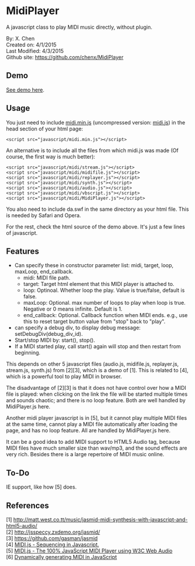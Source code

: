 # MidiPlayer
A javascript class to play MIDI music directly, without plugin.


By: X. Chen  
Created on: 4/1/2015  
Last Modified: 4/3/2015  
Github site: <a href="https://github.com/chenx/MidiPlayer">https://github.com/chenx/MidiPlayer</a>

Demo
-----

<a href="http://homecox.com/games/midi/">See demo here</a>.

Usage
-----

You just need to include <a href="https://github.com/chenx/MidiPlayer/tree/master/javascript">midi.min.js</a> (uncompressed version: <a href="https://github.com/chenx/MidiPlayer/blob/master/javascript/midi.js">midi.js</a>) in the head section of your html page:

    <script src="javascript/midi.min.js"></script>

An alternative is to include all the files from which midi.js was made (Of course, the first way is much better):

    <script src="javascript/midi/stream.js"></script>
    <script src="javascript/midi/midifile.js"></script>
    <script src="javascript/midi/replayer.js"></script>
    <script src="javascript/midi/synth.js"></script>
    <script src="javascript/midi/audio.js"></script>
    <script src="javascript/midi/vbscript.js"></script>
    <script src="javascript/midi/MidiPlayer.js"></script>

You also need to include da.swf in the same directory as your html file. This is needed by Safari and Opera.

For the rest, check the html source of the demo above. It's just a few lines of javascript.

Features
---------

* Can specify these in constructor parameter list: midi, target, loop, maxLoop, end_callback.
    - midi: MIDI file path.
    - target: Target html element that this MIDI player is attached to.
    - loop: Optinoal. Whether loop the play. Value is true/false, default is false.
    - maxLoop: Optional. max number of loops to play when loop is true. Negative or 0 means infinite. Default is 1.
    - end_callback: Optional. Callback function when MIDI ends.
      e.g., use this to reset target button value from "stop" back to "play".
* can specify a debug div, to display debug message: setDebugDiv(debug_div_id).
* Start/stop MIDI by: start(), stop().
* If a MIDI started play, call start() again will stop and then restart from beginning.

This depends on other 5 javascript files (audio.js, midifile.js, replayer.js, stream.js, synth.js) from [2][3], which is a demo of [1]. This is related to [4], which is a powerful tool to play MIDI in browser.

The disadvantage of [2][3] is that it does not have control over how a MIDI file is played: when clicking on the link the file will be started multiple times and sounds chaotic; and there is no loop feature. Both are well handled by MidiPlayer.js here.

Another midi player javascript is in [5], but it cannot play multiple MIDI files at the same time, cannot play a MIDI file automatically after loading the page, and has no loop feature. All are handled by MidiPlayer.js here.

It can be a good idea to add MIDI support to HTML5 Audio tag, because MIDI files have much smaller size than wav/mp3, and the sound effects are very rich. Besides there is a large repertoire of MIDI music online.

To-Do
-----

IE support, like how [5] does.  


References
----------

[1] http://matt.west.co.tt/music/jasmid-midi-synthesis-with-javascript-and-html5-audio/  
[2] http://jsspeccy.zxdemo.org/jasmid/  
[3] https://github.com/gasman/jasmid  
[4] <a href="http://mudcu.be/midi-js/">MIDI.js - Sequencing in Javascript.</a>  
[5] <a href="http://www.midijs.net/">MIDI.js - The 100% JavaScript MIDI Player using W3C Web Audio</a>  
[6] <a href="http://sergimansilla.com/blog/dinamically-generating-midi-in-javascript/">Dynamically generating MIDI in JavaScript</a>  

